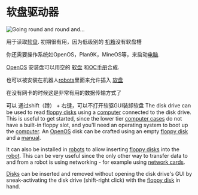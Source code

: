 # 软盘驱动器

![Going round and round and...](oredict:oc:diskDrive)

用于读取[软盘](../item/floppy.md). 初期很有用，因为低级别的 [机箱](case1.md)没有软盘槽

你还需要操作系统如OpenOS，Plan9K，MineOS等，来启动[电脑](../general/computer.md).

[OpenOS](../general/openOS.md) 安装盘可以用空的 [软盘](../item/floppy.md) 和[OC手册](../item/manual.md)合成.

也可以被安装在机器人[robots](robot.md)里面来允许插入 [软盘](../item/floppy.md)

在没有网卡的时候这是非常有用的数据传输方式了

可以 通过shift（蹲） + 右键，可以不打开软驱GUI装卸软盘
The disk drive can be used to read [floppy disks](../item/floppy.md) using a [computer](../general/computer.md) connected to the disk drive. This is useful to get started, since the lower tier [computer cases](case1.md) do not have a built-in floppy slot, and you'll need an operating system to boot up the [computer](../general/computer.md). An [OpenOS](../general/openOS.md) disk can be crafted using an empty [floppy disk](../item/floppy.md) and a [manual](../item/manual.md).

It can also be installed in [robots](robot.md) to allow inserting [floppy disks](../item/floppy.md) into the [robot](robot.md). This can be very useful since the only other way to transfer data to and from a robot is using networking - for example using [network cards](../item/lanCard.md).

[Disks](../item/floppy.md) can be inserted and removed without opening the disk drive's GUI by sneak-activating the disk drive (shift-right click) with the [floppy disk](../item/floppy.md) in hand.
